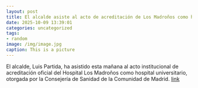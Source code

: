 ```yaml
---
layout: post
title: El alcalde asiste al acto de acreditación de Los Madroños como hospital universitario
date: 2025-10-09 13:39:01
categories: uncategorized
tags:
- random
image: /img/image.jpg
caption: This is a picture
---
```

El alcalde, Luis Partida, ha asistido esta mañana al acto institucional de acreditación oficial del Hospital Los Madroños como hospital universitario, otorgada por la Consejería de Sanidad de la Comunidad de Madrid.  [link](https://www.ayto-villacanada.es/noticias/el-alcalde-asiste-al-acto-de-acreditacion-de-los-madronos-como-hospital-universitario/)
